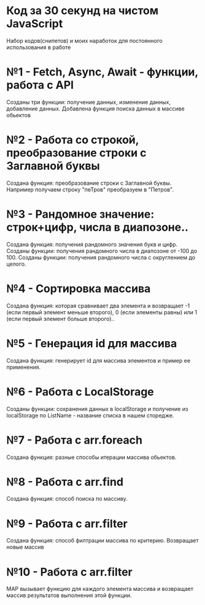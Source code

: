 # Код за 30 секунд на чистом JavaScript
Набор кодов(снипетов) и моих наработок для постоянного использования в работе
# №1 - Fetch, Async, Await - функции, работа с API
Созданы три функции: получение данных, изменение данных, добавление данных.
Добавлена функция поиска данных в массиве обьектов
# №2 - Работа со строкой, преобразование строки с Заглавной буквы
Создана функция: преобразование строки с Заглавной буквы.
Например получаем строку "пеТров" преобразуем в "Петров".
# №3 - Рандомное значение: строк+цифр, числа в диапозоне..
Создана функция: получения рандомного значения букв и цифр.
Созданы функции: получения рандомного числа в диапозоне от -100 до 100.
Созданы функции: получения рандомного числа с округлением до целого.
# №4 - Сортировка массива
Создана функция: которая сравнивает два элемента и возвращает -1 (если первый элемент меньше второго), 0 (если элементы равны) или 1 (если первый элемент больше второго)..
# №5 - Генерация id для массива
Создана функция: генерирует id для массива элементов и пример ее применения.
# №6 - Работа с LocalStorage
Созданы функции: сохранения данных в localStorage и получение из localStorage по ListName - название списка в нашем сторедже.
# №7 - Работа с arr.foreach
Создана функция: разные способы итерации массива обьектов.
# №8 - Работа с arr.find
Создана функция:  способ поиска по массиву.
# №9 - Работа с arr.filter
Создана функция: способ филтрации массива по критерию. Возвращает новые массив
# №10 - Работа с arr.filter
MAP вызывает функцию для каждого элемента массива и возвращает массив результатов выполнения этой функции.


